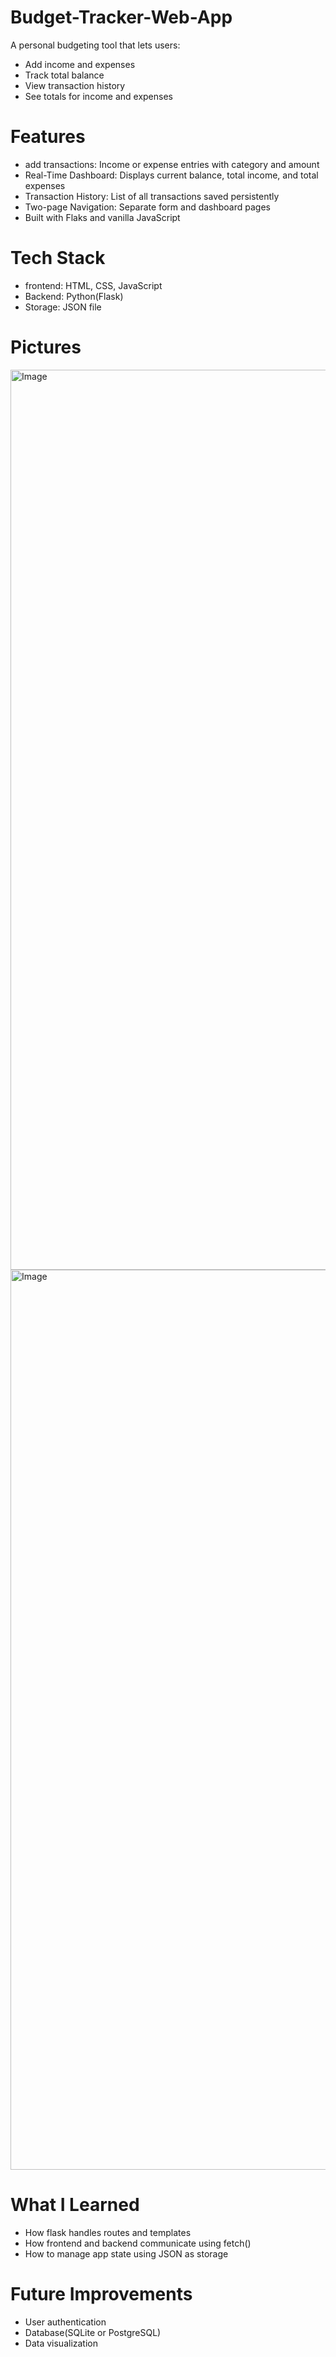 # Budget-Tracker-Web-App
A personal budgeting tool that lets users:
- Add income and expenses
- Track total balance
- View transaction history
- See totals for income and expenses
# Features
- add transactions: Income or expense entries with category and amount
- Real-Time Dashboard: Displays current balance, total income, and total expenses
- Transaction History: List of all transactions saved persistently
- Two-page Navigation: Separate form and dashboard pages
- Built with Flaks and vanilla JavaScript
# Tech Stack
- frontend: HTML, CSS, JavaScript
- Backend: Python(Flask)
- Storage: JSON file
# Pictures
<img width="1440" alt="Image" src="https://github.com/user-attachments/assets/d5383296-5a01-49c0-a78c-b69024e3f51e" />
<img width="1440" alt="Image" src="https://github.com/user-attachments/assets/9403ae27-aac7-4bcf-a7eb-9deac75d0b7a" />

# What I Learned
- How flask handles routes and templates
- How frontend and backend communicate using fetch()
- How to manage app state using JSON as storage
# Future Improvements
- User authentication
- Database(SQLite or PostgreSQL)
- Data visualization
